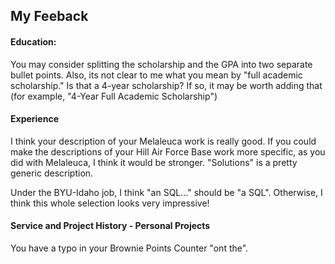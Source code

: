 ## My Feeback

#### Education:

You may consider splitting the scholarship and the GPA into two separate bullet points.  Also, its not clear to me what you mean by "full academic scholarship."  Is that a 4-year scholarship?  If so, it may be worth adding that (for example, "4-Year Full Academic Scholarship")

#### Experience

I think your description of your Melaleuca work is really good.  If you could make the descriptions of your Hill Air Force Base work more specific, as you did with Melaleuca, I think it would be stronger.  "Solutions" is a pretty generic description.

Under the BYU-Idaho job, I think "an SQL..." should be "a SQL".  Otherwise, I think this whole selection looks very impressive!


#### Service and Project History - Personal Projects

You have a typo in your Brownie Points Counter "ont the".
